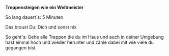 **Treppensteigen wie ein Weltmeister**

So lang dauert´s: 5 Minuten

Das braust Du: Dich und sonst nix

So geht´s: Gehe alle Treppen die du im Haus und auch in deiner Umgebung hast einmal hoch und wieder herunter und zähle dabei mit wie viele du gegangen bist.

